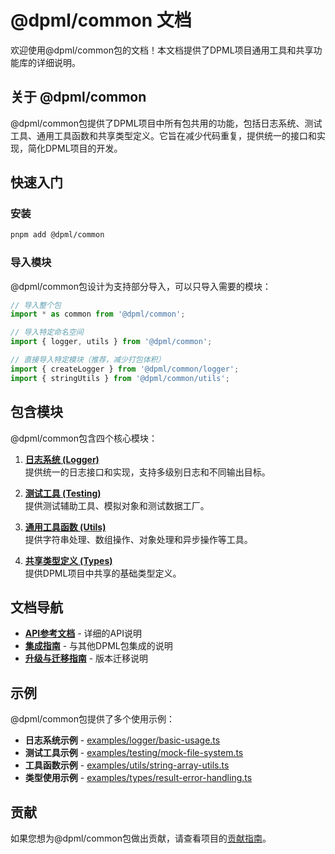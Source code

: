 # @dpml/common 文档

欢迎使用@dpml/common包的文档！本文档提供了DPML项目通用工具和共享功能库的详细说明。

## 关于 @dpml/common

@dpml/common包提供了DPML项目中所有包共用的功能，包括日志系统、测试工具、通用工具函数和共享类型定义。它旨在减少代码重复，提供统一的接口和实现，简化DPML项目的开发。

## 快速入门

### 安装

```bash
pnpm add @dpml/common
```

### 导入模块

@dpml/common包设计为支持部分导入，可以只导入需要的模块：

```typescript
// 导入整个包
import * as common from '@dpml/common';

// 导入特定命名空间
import { logger, utils } from '@dpml/common';

// 直接导入特定模块（推荐，减少打包体积）
import { createLogger } from '@dpml/common/logger';
import { stringUtils } from '@dpml/common/utils';
```

## 包含模块

@dpml/common包含四个核心模块：

1. **[日志系统 (Logger)](./logger/README.md)**  
   提供统一的日志接口和实现，支持多级别日志和不同输出目标。

2. **[测试工具 (Testing)](./testing/README.md)**  
   提供测试辅助工具、模拟对象和测试数据工厂。

3. **[通用工具函数 (Utils)](./utils/README.md)**  
   提供字符串处理、数组操作、对象处理和异步操作等工具。

4. **[共享类型定义 (Types)](./types/README.md)**  
   提供DPML项目中共享的基础类型定义。

## 文档导航

- **[API参考文档](./API-Reference.md)** - 详细的API说明
- **[集成指南](./integration-guide.md)** - 与其他DPML包集成的说明
- **[升级与迁移指南](./migration-guide.md)** - 版本迁移说明

## 示例

@dpml/common包提供了多个使用示例：

- **日志系统示例** - [examples/logger/basic-usage.ts](../examples/logger/basic-usage.ts)
- **测试工具示例** - [examples/testing/mock-file-system.ts](../examples/testing/mock-file-system.ts)
- **工具函数示例** - [examples/utils/string-array-utils.ts](../examples/utils/string-array-utils.ts)
- **类型使用示例** - [examples/types/result-error-handling.ts](../examples/types/result-error-handling.ts)

## 贡献

如果您想为@dpml/common包做出贡献，请查看项目的[贡献指南](../../CONTRIBUTING.md)。 